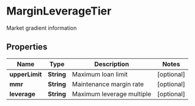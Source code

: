 
# MarginLeverageTier

Market gradient information

## Properties

Name | Type | Description | Notes
------------ | ------------- | ------------- | -------------
**upperLimit** | **String** | Maximum loan limit |  [optional]
**mmr** | **String** | Maintenance margin rate |  [optional]
**leverage** | **String** | Maximum leverage multiple |  [optional]

